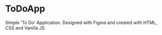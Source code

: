 # ToDoApp

Simple 'To Do' Application. Designed with Figma and created with HTML, CSS and Vanilla JS. 
